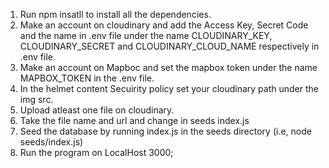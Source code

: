 1. Run npm insatll to install all the dependencies.
2. Make an account on cloudinary and add the Access Key, Secret Code and the name in .env file under the name CLOUDINARY_KEY, CLOUDINARY_SECRET and  CLOUDINARY_CLOUD_NAME respectively in .env file.
3. Make an account on Mapboc and set the mapbox token under the name MAPBOX_TOKEN in the .env file.
4. In the helmet content Secuirity policy set your cloudinary path under the img src.
5. Upload atleast one file on cloudinary.
6. Take the file name and url and change in seeds index.js
7. Seed the database by running index.js in the seeds directory (i.e, node seeds/index.js)
8. Run the program on LocalHost 3000;

 
 
